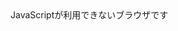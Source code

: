 

<!DOCTYPE html>
<html lang="ja">
<head>
<meta charset="utf-8">
<title>課題1</title>
</head>
<body>
<script type="text/javascript">
console.log("たちつてと\nなにぬねの");
console.log("あ\"いうえ\"お");
console.log("か\'きくけ\'こ\nさ\¥\'しすせ\¥\"そ");
</script>
<noscript>JavaScriptが利用できないブラウザです</noscript>
</body>
</html>
